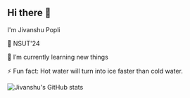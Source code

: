 ## Hi there 👋

I'm Jivanshu Popli

🏫 NSUT'24

🌱 I’m currently learning new things

⚡ Fun fact: Hot water will turn into ice faster than cold water.

![Jivanshu's GitHub stats](https://github-readme-stats.vercel.app/api?username=jivanshu-popli&theme=light&show_icons=true)

<!--
**jivanshu-popli/jivanshu-popli** is a ✨ _special_ ✨ repository because its `README.md` (this file) appears on your GitHub profile.

Here are some ideas to get you started:

- 🔭 I’m currently working on ...
- 🌱 I’m currently learning ...
- 👯 I’m looking to collaborate on ...
- 🤔 I’m looking for help with ...
- 💬 Ask me about ...
- 📫 How to reach me: ...
- 😄 Pronouns: ...
- ⚡ Fun fact: ...
-->
